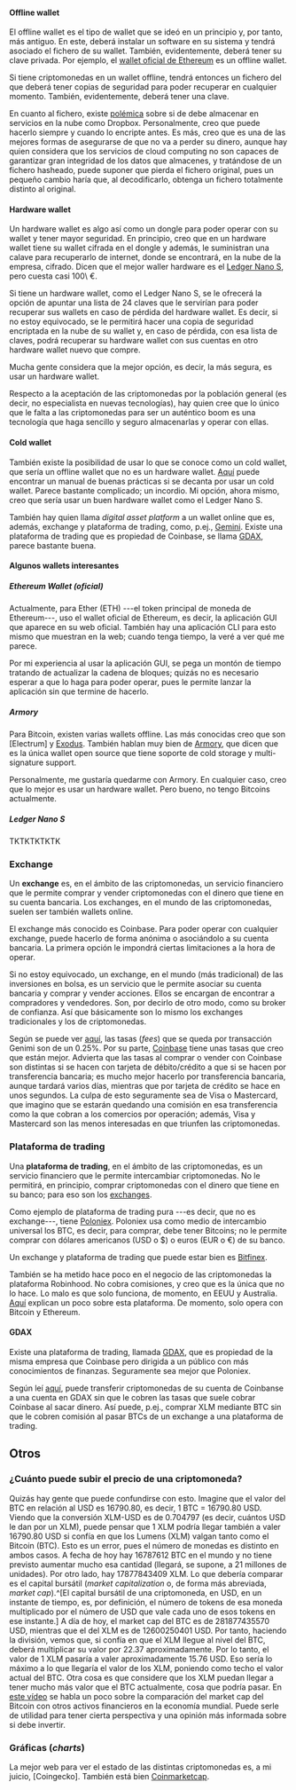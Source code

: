 



















































#### Offline wallet

El offline wallet es el tipo de wallet que se ideó en un principio y, por 
tanto, más antiguo. En este, deberá instalar un software en su sistema y tendrá 
asociado el fichero de su wallet. También, evidentemente, deberá tener su clave 
privada. Por ejemplo, el [wallet oficial de Ethereum] es un offline wallet.

[wallet oficial de ethereum]: https://www.ethereum.org/

Si tiene criptomonedas en un wallet offline, tendrá entonces un fichero del que 
deberá tener copias de seguridad para poder recuperar en cualquier momento. 
También, evidentemente, deberá tener una clave.

En cuanto al fichero, existe [polémica][polémica-dropbox] sobre si de debe 
almacenar en servicios en la nube como Dropbox. Personalmente, creo que puede 
hacerlo siempre y cuando lo encripte antes. Es más, creo que es una de las 
mejores formas de asegurarse de que no va a perder su dinero, aunque hay quien 
considera que los servicios de cloud computing no son capaces de garantizar 
gran integridad de los datos que almacenes, y tratándose de un fichero 
hasheado, puede suponer que pierda el fichero original, pues un pequeño cambio 
haría que, al decodificarlo, obtenga un fichero totalmente distinto al 
original.

[polémica-dropbox]: https://www.reddit.com/r/Bitcoin/comments/1wnelr/psa_do_not_store_a_wallet_backup_in_your_dropbox/


#### Hardware wallet

Un hardware wallet es algo así como un dongle para poder operar con su wallet y 
tener mayor seguridad. En principio, creo que en un hardware wallet tiene su 
wallet cifrada en el dongle y además, le suministran una calave para 
recuperarlo de internet, donde se encontrará, en la nube de la empresa, 
cifrado. Dicen que el mejor waller hardware es el [Ledger Nano S], pero cuesta 
casi 100\ €.

[Ledger Nano S]: https://www.ledgerwallet.com/products/ledger-nano-s

Si tiene un hardware wallet, como el Ledger Nano S, se le ofrecerá la opción de 
apuntar una lista de 24 claves que le servirían para poder recuperar sus 
wallets en caso de pérdida del hardware wallet. Es decir, si no estoy 
equivocado, se le permitirá hacer una copia de seguridad encriptada en la nube 
de su wallet y, en caso de pérdida, con esa lista de claves, podrá recuperar su 
hardware wallet con sus cuentas en otro hardware wallet nuevo que compre.

Mucha gente considera que la mejor opción, es decir, la más segura, es usar un 
hardware wallet.

Respecto a la aceptación de las criptomonedas por la población general (es 
decir, no especialista en nuevas tecnologías), hay quien cree que lo único que 
le falta a las criptomonedas para ser un auténtico boom es una tecnología que 
haga sencillo y seguro almacenarlas y operar con ellas.


#### Cold wallet

También existe la posibilidad de usar lo que se conoce como un cold wallet, que 
sería un offline wallet que no es un hardware wallet. 
[Aquí](https://hackmd.io/s/B18DfC9HM) puede encontrar un manual de buenas 
prácticas si se decanta por usar un cold wallet. Parece bastante complicado; un 
incordio. Mi opción, ahora mismo, creo que sería usar un buen hardware wallet 
como el Ledger Nano S.

También hay quien llama *digital asset platform* a un wallet online que es, 
además, exchange y plataforma de trading, como, p.ej., [Gemini]. Existe una 
plataforma de trading que es propiedad de Coinbase, se llama [GDAX], parece 
bastante buena.

[Gemini]: https://gemini.com/
[GDAX]: https://www.gdax.com/


#### Algunos wallets interesantes


##### Ethereum Wallet (oficial)

Actualmente, para Ether (ETH) ---el token principal de moneda de Ethereum---, 
uso el wallet oficial de Ethereum, es decir, la aplicación GUI que aparece en 
su web oficial. También hay una aplicación CLI para esto mismo que muestran en 
la web; cuando tenga tiempo, la veré a ver qué me parece.

Por mi experiencia al usar la aplicación GUI, se pega un montón de tiempo 
tratando de actualizar la cadena de bloques; quizás no es necesario esperar a 
que lo haga para poder operar, pues le permite lanzar la aplicación sin que 
termine de hacerlo.


##### Armory

Para Bitcoin, existen varias wallets offline. Las más conocidas creo que son 
[Electrum] y [Exodus]. También hablan muy bien de [Armory], que dicen que es la 
única wallet open source que tiene soporte de cold storage y multi-signature 
support.

[Eelectrum]: https://electrum.org/#home
[Exodus]: https://www.exodus.io/
[Armory]: https://www.bitcoinarmory.com/

Personalmente, me gustaría quedarme con Armory. En cualquier caso, creo que lo 
mejor es usar un hardware wallet. Pero bueno, no tengo Bitcoins actualmente.


##### Ledger Nano S

TKTKTKTKTK


### Exchange

Un **exchange** es, en el ámbito de las criptomonedas, un servicio financiero 
que le permite comprar y vender criptomonedas con el dinero que tiene en su 
cuenta bancaria. Los exchanges, en el mundo de las criptomonedas, suelen ser 
también wallets online.

El exchange más conocido es Coinbase. Para poder operar con cualquier exchange, 
puede hacerlo de forma anónima o asociándolo a su cuenta bancaria. La primera 
opción le impondrá ciertas limitaciones a la hora de operar.

Si no estoy equivocado, un exchange, en el mundo (más tradicional) de las 
inversiones en bolsa, es un servicio que le permite asociar su cuenta bancaria 
y comprar y vender acciones. Ellos se encargan de encontrar a compradores y 
vendedores. Son, por decirlo de otro modo, como su broker de confianza. Así que 
básicamente son lo mismo los exchanges tradicionales y los de criptomonedas.

Según se puede ver [aquí](https://gemini.com/fee-schedule/#fee-schedule), las 
tasas (*fees*) que se queda por transacción Genimi son de un 0.25%. Por su 
parte, 
[Coinbase](https://support.coinbase.com/customer/en/portal/articles/2109597-coinbase-pricing-fees-disclosures) 
tiene unas tasas que creo que están mejor. Advierta que las tasas al comprar o 
vender con Coinbase son distintas si se hacen con tarjeta de débito/crédito a 
que si se hacen por transferencia bancaria; es mucho mejor hacerlo por 
transferencia bancaria, aunque tardará varios días, mientras que por tarjeta de 
crédito se hace en unos segundos. La culpa de esto seguramente sea de Visa o 
Mastercard, que imagino que se estarán quedando una comisión en esa 
transferencia como la que cobran a los comercios por operación; además, Visa y 
Mastercard son las menos interesadas en que triunfen las criptomonedas.


### Plataforma de trading

Una **plataforma de trading**, en el ámbito de las criptomonedas, es un 
servicio financiero que le permite intercambiar criptomonedas. No le permitirá, 
en principio, comprar criptomonedas con el dinero que tiene en su banco; para 
eso son los [exchanges](#exchange).

Como ejemplo de plataforma de trading pura ---es decir, que no es exchange---, 
tiene [Poloniex]. Poloniex usa como medio de intercambio universal los BTC, es 
decir, para comprar, debe tener Bitcoins; no le permite comprar con dólares 
americanos (USD o \$) o euros (EUR o €) de su banco.

[Poloniex]: https://poloniex.com/

Un exchange y plataforma de trading que puede estar bien es [Bitfinex].

[Bitfinex]: https://www.bitfinex.com/

También se ha metido hace poco en el negocio de las criptomonedas la plataforma 
Robinhood. No cobra comisiones, y creo que es la única que no lo hace. Lo malo 
es que solo funciona, de momento, en EEUU y Australia. 
[Aquí](https://www.xataka.com/criptomonedas/robinhood-se-lanza-a-por-las-criptomonedas-prometiendo-cero-comisiones-asi-queda-frente-a-la-competencia) 
explican un poco sobre esta plataforma. De momento, solo opera con Bitcoin y 
Ethereum.


#### GDAX

Existe una plataforma de trading, llamada [GDAX], que es propiedad de la misma 
empresa que Coinbase pero dirigida a un público con más conocimientos de 
finanzas. Seguramente sea mejor que Poloniex.

[GDAX]: https://www.gdax.com/

Según leí 
[aquí](https://www.reddit.com/r/Bitcoin/comments/7imq35/how_to_transfer_bitcoin_from_coinbase_for_free/), 
puede transferir criptomonedas de su cuenta de Coinbanse a una cuenta en GDAX 
sin que le cobren las tasas que suele cobrar Coinbase al sacar dinero. Así 
puede, p.ej., comprar XLM mediante BTC sin que le cobren comisión al 
pasar BTCs de un exchange a una plataforma de trading.


## Otros

### ¿Cuánto puede subir el precio de una criptomoneda?

Quizás hay gente que puede confundirse con esto. Imagine que el valor del BTC 
en relación al USD es 16790.80, es decir, 1 BTC = 16790.80 USD. Viendo que la 
conversión XLM-USD es de 0.704797 (es decir, cuántos USD le dan por un XLM), 
puede pensar que 1 XLM podría llegar también a valer 16790.80 USD si confía en 
que los Lumens (XLM) valgan tanto como el Bitcoin (BTC). Esto es un error, pues 
el número de monedas es distinto en ambos casos. A fecha de hoy hay 16787612 
BTC en el mundo y no tiene previsto aumentar mucho esa cantidad (llegará, se 
supone, a 21 millones de unidades). Por otro lado, hay 17877843409 XLM. Lo que 
debería comparar es el capital bursátil (*market capitalization* o, de forma 
más abreviada, *market cap*).^[El capital bursátil de una criptomoneda, en USD, 
en un instante de tiempo, es, por definición, el número de tokens de esa moneda 
multiplicado por el número de USD que vale cada uno de esos tokens en ese 
instante.] A día de hoy, el market cap del BTC es de 281877435570 USD, mientras 
que el del XLM es de 12600250401 USD. Por tanto, haciendo la división, vemos 
que, si confía en que el XLM llegue al nivel del BTC, deberá multiplicar su 
valor por 22.37 aproximadamente. Por lo tanto, el valor de 1 XLM pasaría a 
valer aproximadamente 15.76 USD. Eso sería lo máximo a lo que llegaría el valor 
de los XLM, poniendo como techo el valor actual del BTC. Otra cosa es que 
considere que los XLM puedan llegar a tener mucho más valor que el BTC 
actualmente, cosa que podría pasar. En [este 
vídeo](https://www.youtube.com/watch?v=01eMdxe9tds) se habla un poco sobre la 
comparación del market cap del Bitcoin con otros activos financieros en la 
economía mundial. Puede serle de utilidad para tener cierta perspectiva y una 
opinión más informada sobre si debe invertir.


### Gráficas (*charts*)

La mejor web para ver el estado de las distintas criptomonedas es, a mi juicio, 
[Coingecko]. También está bien [Coinmarketcap].

[Ccoingecko]: https://www.coingecko.com/en
[Coinmarketcap]: https://coinmarketcap.com/



























